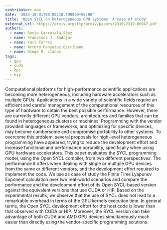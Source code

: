```yaml
---
contributor: max
date: '2023-10-01T08:08:10.490000+00:00'
title: 'Open SYCL on heterogeneous GPU systems: A case of study'
external_url: https://arxiv.org/ftp/arxiv/papers/2310/2310.06947.pdf
authors:
  - name: Rocío Carratalá-Sáez
  - name: Francisco J. Andújar
  - name: Yuri Torres
  - name: Arturo Gonzalez-Escribano
  - name: Diego R. Llanos
tags:
  - gpu
  - cuda
  - hpc
  - hip
---
```


Computational platforms for high-performance scientific applications are becoming more heterogeneous, including hardware 
accelerators such as multiple GPUs. Applications in a wide variety of scientific fields require an efficient and careful 
management of the computational resources of this type of hardware to obtain the best possible performance. However, 
there are currently different GPU vendors, architectures and families that can be found in heterogeneous clusters or 
machines. Programming with the vendor provided languages or frameworks, and optimizing for specific devices, may become 
cumbersome and compromise portability to other systems. To overcome this problem, several proposals for high-level 
heterogeneous programming have appeared, trying to reduce the development effort and increase functional and performance 
portability, specifically when using GPU hardware accelerators. This paper evaluates the SYCL programming model, using the 
Open SYCL compiler, from two different perspectives: The performance it offers when dealing with single or multiple GPU devices 
from the same or different vendors, and the development effort required to implement the code. We use as case of study the Finite Time Lyapunov Exponent 
calculation over two real-world scenarios and compare the performance and the development effort of its Open SYCL-based version against 
the equivalent versions that use CUDA or HIP. Based on the experimental results, we observe that the use of SYCL does not lead to a 
remarkable overhead in terms of the GPU kernels execution time. In general terms, the Open SYCL development effort for the host code 
is lower than that observed with CUDA or HIP. Moreover, the SYCL version can take advantage of both CUDA and AMD GPU devices simultaneously 
much easier than directly using the vendor-specific programming solutions.
